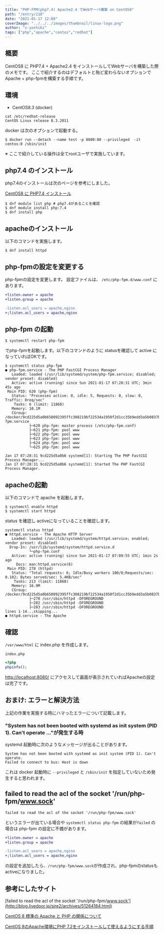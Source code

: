 ```yaml
---
title: "PHP-FPM(php7.4) Apache2.4 でWebサーバ構築 on CentOS8"
path: "/entry/218"
date: "2021-01-17 12:00"
coverImage: "../../../images/thumbnail/linux-logo.png"
author: "s-yoshiki"
tags: ["php","apache","centos","redhat"]
---
```


## 概要

CentOS8 に PHP7.4 + Apache2.4 をインストールしてWebサーバを構築した際のメモです。
ここで紹介するのはデフォルトと殆ど変わらないオプションでApache + php-fpmを構築する手順です。

## 環境

 - CentOS8.3 (docker)

```shell
cat /etc/redhat-release 
CentOS Linux release 8.3.2011
```

docker は次のオプションで起動する。

```shell
$ docker run --detach --name test -p 8080:80 --privileged  -it centos:8 /sbin/init
```


※ ここで紹介している操作は全てrootユーザで実施しています。

## php7.4 のインストール

php7.4のインストールは次のページを参考にしました。

[CentOS8 に PHP7.4 インストール](/entry/217)

```shell
$ dnf module list php # php7.4があることを確認
$ dnf module install php:7.4
$ dnf install php
```


## apacheのインストール

以下のコマンドを実施します。

```shell
$ dnf install httpd
```

## php-fpmの設定を変更する

php-fpmの設定を変更します。
設定ファイルは、 `/etc/php-fpm.d/www.conf` にあります。


```diff
+listen.owner = apache
+listen.group = apache

-listen.acl_users = apache,nginx
+;listen.acl_users = apache,nginx
```

## php-fpm の起動

```
$ systemctl restart php-fpm
```

でphp-fpmを起動します。以下のコマンドのように statusを確認して active になっていればOKです。

```shell
$ systemctl status php-fpm
● php-fpm.service - The PHP FastCGI Process Manager
   Loaded: loaded (/usr/lib/systemd/system/php-fpm.service; disabled; vendor preset: disabled)
   Active: active (running) since Sun 2021-01-17 07:28:31 UTC; 3min 45s ago
 Main PID: 620 (php-fpm)
   Status: "Processes active: 0, idle: 5, Requests: 0, slow: 0, Traffic: 0req/sec"
    Tasks: 6 (limit: 11868)
   Memory: 10.1M
   CGroup: /docker/9cd225d5a0b658092395ffc308219bf22534a1950f2d1cc35b9edd3a5b0837b9/system.slice/php-fpm.service
           ├─620 php-fpm: master process (/etc/php-fpm.conf)
           ├─621 php-fpm: pool www
           ├─622 php-fpm: pool www
           ├─623 php-fpm: pool www
           ├─624 php-fpm: pool www
           └─625 php-fpm: pool www

Jan 17 07:28:31 9cd225d5a0b6 systemd[1]: Starting The PHP FastCGI Process Manager...
Jan 17 07:28:31 9cd225d5a0b6 systemd[1]: Started The PHP FastCGI Process Manager.
```


## apacheの起動

以下のコマンドで apache を起動します。

```
$ systemctl enable httpd
$ systemctl start httpd
```

status を確認し activeになっていることを確認します。

```shell
systemctl status httpd
● httpd.service - The Apache HTTP Server
   Loaded: loaded (/usr/lib/systemd/system/httpd.service; enabled; vendor preset: disabled)
  Drop-In: /usr/lib/systemd/system/httpd.service.d
           └─php-fpm.conf
   Active: active (running) since Sun 2021-01-17 07:09:55 UTC; 1min 2s ago
     Docs: man:httpd.service(8)
 Main PID: 278 (httpd)
   Status: "Total requests: 6; Idle/Busy workers 100/0;Requests/sec: 0.102; Bytes served/sec: 5.4KB/sec"
    Tasks: 213 (limit: 11868)
   Memory: 16.9M
   CGroup: /docker/9cd225d5a0b658092395ffc308219bf22534a1950f2d1cc35b9edd3a5b0837b9/system.slice/httpd.service
           ├─278 /usr/sbin/httpd -DFOREGROUND
           ├─282 /usr/sbin/httpd -DFOREGROUND
           ├─283 /usr/sbin/httpd -DFOREGROUND
lines 1-14...skipping...
● httpd.service - The Apache 
```

## 確認

`/var/www/html` に index.php を作成します。

`index.php`

```php
<?php
phpinfo();
```

[http://localhost:8080/](http://localhost:8080/) にアクセスして画面が表示されていればApacheの設定は完了です。


## おまけ: エラーと解決方法

上記の作業を実施する時にハマったエラーについて記載します。

### "System has not been booted with systemd as init system (PID 1). Can't operate ..."が発生する時

systemd 起動時に次のようなメッセージが出ることがあります。

```
System has not been booted with systemd as init system (PID 1). Can't operate.
Failed to connect to bus: Host is down
```

これは docker 起動時に `--privileged` と `/sbin/init` を指定していないため発生すると思われます。

## failed to read the acl of the socket '/run/php-fpm/www.sock'

```
failed to read the acl of the socket '/run/php-fpm/www.sock'
```

というエラーが出ている場合や `systemctl status php-fpm` の結果が`failed` の場合は php-fpm の設定に不備があります。

```diff
+listen.owner = apache
+listen.group = apache

-listen.acl_users = apache,nginx
+;listen.acl_users = apache,nginx
```

の設定を追加したら、`/run/php-fpm/www.sock`が作成され、php-fpmのstatusもactiveになりました。


## 参考にしたサイト

[failed to read the acl of the socket '/run/php-fpm/www.sock'](http://blog.livedoor.jp/sire2/archives/51264184.html)

[CentOS 8 標準の Apache と PHP の関係について](https://laboradian.com/centos8-apache-php/)

[CentOS 8のApache環境にPHP 7.2をインストールして使えるようにする手順](https://www.rem-system.com/centos8-php-install/)